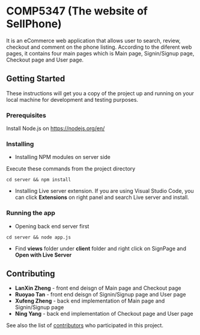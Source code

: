 # COMP5347 (The website of SellPhone)

It is an eCommerce web application that allows user to search, review, checkout and comment on the phone listing.
According to the diferent web pages, it contains four main pages which is Main page, Signin/Signup page, Checkout page and User page.

## Getting Started

These instructions will get you a copy of the project up and running on your local machine for development and testing purposes. 

### Prerequisites

Install Node.js on https://nodejs.org/en/

### Installing

* Installing NPM modules on server side

Execute these commands from the project directory

```
cd server && npm install
```

* Installing Live server extension. If you are using Visual Studio Code, you can click **Extensions** on right panel and search Live server and install.

### Running the app

* Opening back end server first

```
cd server && node app.js
```

* Find **views** folder under **client** folder and right click on SignPage and **Open with Live Server**

## Contributing

* **LanXin Zheng** - front end deisgn of Main page and Checkout page
* **Ruoyao Tan** - front end deisgn of Signin/Signup page and User page
* **Xufeng Zheng** - back end implementation of Main page and Signin/Signup page 
* **Ning Yang** - back end implementation of Checkout page and User page

See also the list of [contributors](https://github.sydney.edu.au/COMP5347-2022/WebDev-11/graphs/contributors) who participated in this project.
